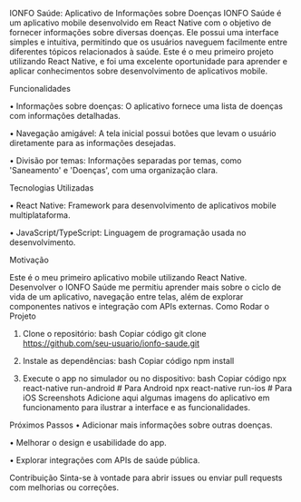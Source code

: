 IONFO Saúde: Aplicativo de Informações sobre Doenças
IONFO Saúde é um aplicativo mobile desenvolvido em React Native com o objetivo de fornecer informações sobre diversas doenças. Ele possui uma interface simples e intuitiva, permitindo que os usuários naveguem facilmente entre diferentes tópicos relacionados à saúde. Este é o meu primeiro projeto utilizando React Native, e foi uma excelente oportunidade para aprender e aplicar conhecimentos sobre desenvolvimento de aplicativos mobile.

Funcionalidades

•	Informações sobre doenças: O aplicativo fornece uma lista de doenças com informações detalhadas.

•	Navegação amigável: A tela inicial possui botões que levam o usuário diretamente para as informações desejadas.

•	Divisão por temas: Informações separadas por temas, como 'Saneamento' e 'Doenças', com uma organização clara.

Tecnologias Utilizadas

•	React Native: Framework para desenvolvimento de aplicativos mobile multiplataforma.

•	JavaScript/TypeScript: Linguagem de programação usada no desenvolvimento.

Motivação

Este é o meu primeiro aplicativo mobile utilizando React Native. Desenvolver o IONFO Saúde me permitiu aprender mais sobre o ciclo de vida de um aplicativo, navegação entre telas, além de explorar componentes nativos e integração com APIs externas.
Como Rodar o Projeto

1.	Clone o repositório:
bash
Copiar código
git clone https://github.com/seu-usuario/ionfo-saude.git

2.	Instale as dependências:
bash
Copiar código
npm install

3.	Execute o app no simulador ou no dispositivo:
bash
Copiar código
npx react-native run-android # Para Android
npx react-native run-ios     # Para iOS
Screenshots
Adicione aqui algumas imagens do aplicativo em funcionamento para ilustrar a interface e as funcionalidades.

Próximos Passos
•	Adicionar mais informações sobre outras doenças.

•	Melhorar o design e usabilidade do app.

•	Explorar integrações com APIs de saúde pública.

Contribuição
Sinta-se à vontade para abrir issues ou enviar pull requests com melhorias ou correções.

